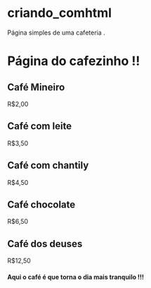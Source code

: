 # criando_comhtml
Página simples de uma cafeteria .

<html>  
<head>
  <h1>Página do cafezinho !!</h1>
</head>
<body>

  <h2><strong>Café Mineiro</strong></h2>
  <p>R$2,00</p>

 <h2><strong>Café com leite</strong></h2>
  <p>R$3,50</p>

 <h2><strong>Café com chantily</strong></h2>
  <p>R$4,50</p>
  
 <h2><strong>Café chocolate</strong></h2>
  <p>R$6,50</p>

 <h2><strong>Café dos deuses </strong></h2>
  <p>R$12,50</p>
      
  <h4>Aqui o café é que torna o dia mais tranquilo !!!</h4>
</body>

</html>
